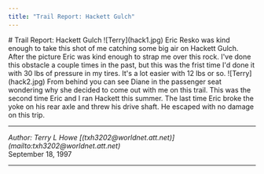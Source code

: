 ```yaml
---
title: "Trail Report: Hackett Gulch"
---
```


<TITLE>Trail Report: Hackett Gulch</TITLE>
# Trail Report: Hackett Gulch
![Terry](hack1.jpg)
Eric Resko was kind enough to take this shot of me catching some
big air on Hackett Gulch.  After the picture Eric was kind enough
to strap me over this rock.  I've done this obstacle a couple times
in the past, but this was the frist time I'd done it with 30 lbs
of pressure in my tires.  It's a lot easier with 12 lbs or so.
![Terry](hack2.jpg)
From behind you can see Diane in the passenger seat wondering
why she decided to come out with me on this trail.
This was the second time Eric and I ran Hackett this summer.
The last time Eric broke the yoke on his rear axle and threw
his drive shaft.  He escaped with no damage on this trip.
<HR>
<ADDRESS>
Author: Terry L Howe [(txh3202@worldnet.att.net)](mailto:txh3202@worldnet.att.net)
</ADDRESS>
September 18, 1997
<HR>